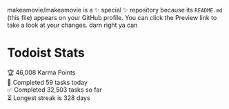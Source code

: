 makeamovie/makeamovie is a ✨ special ✨ repository because its `README.md` (this file) appears on your GitHub profile.
You can click the Preview link to take a look at your changes. darn right ya can

# Todoist Stats

<!-- TODO-IST:START -->
🏆  46,008 Karma Points           
🌸  Completed 59 tasks today           
✅  Completed 32,503 tasks so far           
⏳  Longest streak is 328 days
<!-- TODO-IST:END -->